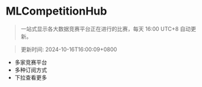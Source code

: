 # MLCompetitionHub

> 一站式显示各大数据竞赛平台正在进行的比赛，每天 16:00 UTC+8 自动更新。
  
> 更新时间: 2024-10-16T16:00:09+0800 

* 多家竞赛平台
* 多种订阅方式
* 下拉查看更多